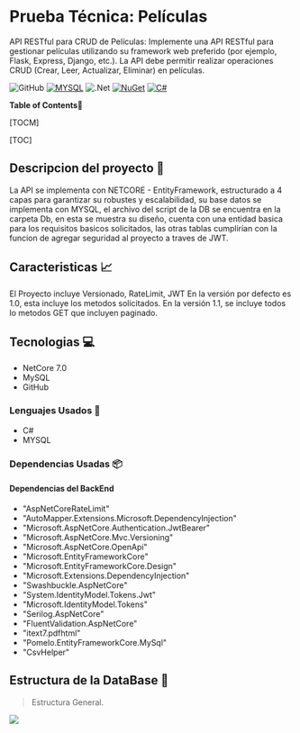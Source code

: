 # Prueba Técnica: Películas

API RESTful para CRUD de Películas:
Implemente una API RESTful para gestionar películas utilizando su framework web preferido
(por ejemplo, Flask, Express, Django, etc.). La API debe permitir realizar operaciones CRUD
(Crear, Leer, Actualizar, Eliminar) en películas.


![GitHub](https://img.shields.io/badge/github-%23121011.svg?style=for-the-badge&logo=github&logoColor=white)
[![MYSQL](https://img.shields.io/badge/MySQL-005C84?style=for-the-badge&logo=mysql&logoColor=white)](https://www.mysql.com/)
![.Net](https://img.shields.io/badge/.NET-5C2D91?style=for-the-badge&logo=.net&logoColor=white)
[![NuGet](https://badgen.net/badge/icon/nuget?icon=nuget&label)](https://https://nuget.org/)
[![C#](https://img.shields.io/badge/C%23-239120?style=for-the-badge&logo=c-sharp&logoColor=white)](https://learn.microsoft.com/es-es/dotnet/csharp/)



**Table of Contents**📑

[TOCM]

[TOC]

## Descripcion del proyecto 🌟

La API se implementa con NETCORE - EntityFramework, estructurado a 4 capas para garantizar su robustes y escalabilidad, su base datos se implementa con MYSQL, el archivo del script de la DB se encuentra en la carpeta Db, en esta se muestra su diseño, cuenta con una entidad basica para los requisitos basicos solicitados, las otras tablas cumplirían con la funcion de agregar seguridad al proyecto a traves de JWT.


## Caracteristicas 📈

El Proyecto incluye Versionado, RateLimit, JWT
En la versión por defecto es 1.0, esta incluye los metodos solicitados.
En la versión 1.1, se incluye todos lo metodos GET que incluyen paginado.



## Tecnologias 💻

-   NetCore 7.0
-   MySQL
-   GitHub

### Lenguajes Usados 💬

-   C#
-   MYSQL

### Dependencias Usadas 📦


#### Dependencias del BackEnd
-   "AspNetCoreRateLimit"
-   "AutoMapper.Extensions.Microsoft.DependencyInjection"
-   "Microsoft.AspNetCore.Authentication.JwtBearer"
-   "Microsoft.AspNetCore.Mvc.Versioning"
-   "Microsoft.AspNetCore.OpenApi"
-   "Microsoft.EntityFrameworkCore"
-   "Microsoft.EntityFrameworkCore.Design"
-   "Microsoft.Extensions.DependencyInjection"
-   "Swashbuckle.AspNetCore"
-   "System.IdentityModel.Tokens.Jwt"
-   "Microsoft.IdentityModel.Tokens"
-   "Serilog.AspNetCore"
-   "FluentValidation.AspNetCore"
-   "itext7.pdfhtml"
-   "Pomelo.EntityFrameworkCore.MySql"
-   "CsvHelper"

## Estructura de la DataBase 🧱

> Estructura General.

![](./BackCursos/Db/ScreenShoot.png)